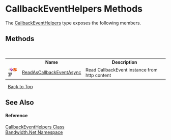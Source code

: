 ﻿# CallbackEventHelpers Methods
 

The <a href ="T_Bandwidth_Net_CallbackEventHelpers.md">CallbackEventHelpers</a> type exposes the following members.


## Methods
&nbsp;<table><tr><th></th><th>Name</th><th>Description</th></tr><tr><td>![Public method](media/pubmethod.gif "Public method")![Static member](media/static.gif "Static member")![Code example](media/CodeExample.png "Code example")</td><td><a href ="M_Bandwidth_Net_CallbackEventHelpers_ReadAsCallbackEventAsync.md">ReadAsCallbackEventAsync</a></td><td>
Read CallbackEvent instance from http content</td></tr></table>&nbsp;
<a href="#callbackeventhelpers-methods">Back to Top</a>

## See Also


#### Reference
<a href ="T_Bandwidth_Net_CallbackEventHelpers.md">CallbackEventHelpers Class</a><br /><a href ="N_Bandwidth_Net.md">Bandwidth.Net Namespace</a><br />
